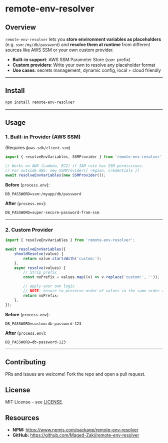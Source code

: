 # remote-env-resolver

## Overview

`remote-env-resolver` lets you **store environment variables as placeholders** (e.g. `ssm:/my/db/password`) and **resolve them at runtime** from different sources like AWS SSM or your own custom provider.

- **Built-in support**: AWS SSM Parameter Store (`ssm:` prefix)
- **Custom providers**: Write your own to resolve any placeholder format
- **Use cases**: secrets management, dynamic config, local + cloud friendly

---

## Install

```bash
npm install remote-env-resolver
```

---

## Usage

### 1. Built-in Provider (AWS SSM)

(Requires `@aws-sdk/client-ssm`)

```ts
import { resolveEnvVariables, SSMProvider } from 'remote-env-resolver';

// Works on AWS (Lambda, EC2) if IAM role has SSM permissions.
// For outside AWS: new SSMProvider({ region, credentials })
await resolveEnvVariables(new SSMProvider());
```

**Before** (`process.env`):

```env
DB_PASSWORD=ssm:/myapp/db/password
```

**After** (`process.env`):

```env
DB_PASSWORD=super-secure-password-from-ssm
```

---

### 2. Custom Provider

```ts
import { resolveEnvVariables } from 'remote-env-resolver';

await resolveEnvVariables({
	shouldResolve(value) {
		return value.startsWith('custom:');
	},
	async resolve(values) {
		// Strip prefix
		const noPrefix = values.map((v) => v.replace('custom:', ''));

		// apply your own logic
		// NOTE: ensure to preserve order of values in the same order as the original array
		return noPrefix;
	},
});
```

**Before** (`process.env`):

```env
DB_PASSWORD=custom:db-password-123
```

**After** (`process.env`):

```env
DB_PASSWORD=db-password-123
```

---

## Contributing

PRs and issues are welcome! Fork the repo and open a pull request.

## License

MIT License – see [LICENSE](./LICENSE).

## Resources

- **NPM:** https://www.npmjs.com/package/remote-env-resolver
- **GitHub:** https://github.com/Maged-Zaki/remote-env-resolver
